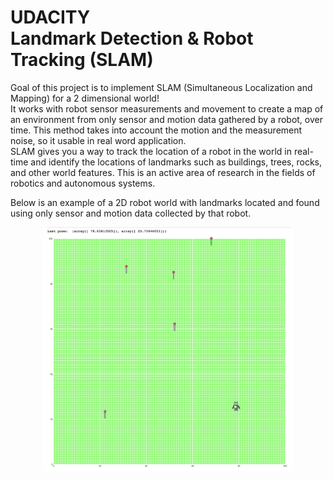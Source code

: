 #  UDACITY <br> Landmark Detection & Robot Tracking (SLAM)

Goal of this project is to implement SLAM (Simultaneous Localization and Mapping) for a 2 dimensional world! <br> 
It works with robot sensor measurements and movement to create a map of an environment from only sensor and motion data gathered by a robot, over time. This method takes into account the motion and the measurement noise, so it usable in real word application. <br>  SLAM gives you a way to track the location of a robot in the world in real-time and identify the locations of landmarks such as buildings, trees, rocks, and other world features. This is an active area of research in the fields of robotics and autonomous systems.<br>

Below is an example of a 2D robot world with landmarks located and found using only sensor and motion data collected by that robot. <br>
 <p align="center">
<img src="https://github.com/koles289/Project-Landmark-Detection-Tracking-SLAM-/blob/master/Graph.png" width="400">
</p>
